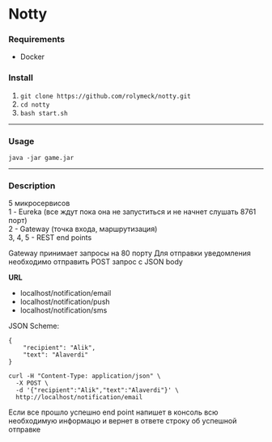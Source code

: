 # Notty

### Requirements
- Docker

### Install
1. `git clone https://github.com/rolymeck/notty.git`
2. `cd notty`
3. `bash start.sh`

***

### Usage
`java -jar game.jar`
***

### Description
5 микросервисов  
1 - Eureka (все ждут пока она не запуститься и не начнет слушать 8761 порт)  
2 - Gateway (точка входа, маршрутизация)  
3, 4, 5 -  REST end points  

Gateway принимает запросы на 80 порту
Для отправки уведомления необходимо отправить POST запрос с JSON body

**URL**
- localhost/notification/email
- localhost/notification/push
- localhost/notification/sms

JSON Scheme:  
```
{
    "recipient": "Alik",
    "text": "Alaverdi"
}
```

```
curl -H "Content-Type: application/json" \
  -X POST \
  -d '{"recipient":"Alik","text":"Alaverdi"}' \
  http://localhost/notification/email
```
Если все прошло успешно end point напишет в консоль всю необходимую информацю и вернет в ответе строку об успешной отправке
